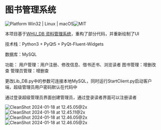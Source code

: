 # 图书管理系统
<img src="https://img.shields.io/badge/Platform-Win32%20|%20Linux%20|%20macOS-blue?color=#4ec820" alt="Platform Win32 | Linux | macOS"><img src="https://img.shields.io/badge/License-MIT-blue?color=#4ec820" alt="MIT">

本项目基于[WHU_DB 资料管理系统](https://github.com/JOETtheIV/WHU_DB)，重构了部分代码，并重新绘制了UI

技术栈：Python3 + PyQt5 + PyQt-Fluent-Widgets

数据库：MySQL



功能：
  用户管理：用户注册、修改信息、借书还书、浏览读者
  图书管理：增删改查
  管理员管理：增删查

 更改Lib_DB.py中的参数可连接本地MySQL，同时运行StartClient.py启动客户端，超级管理员用户密码默认在代码中


 通过登录超级管理员界面创建管理员，通过登录读者界面可以注册读者

![CleanShot 2024-01-18 at 12.45.05@2x](https://gitee.com/BetaCat_HA/library-management-system-pyqt/raw/main/README.assets/CleanShot%202024-01-18%20at%2012.45.05@2x.png)
![CleanShot 2024-01-18 at 12.45.11@2x](https://gitee.com/BetaCat_HA/library-management-system-pyqt/raw/main/README.assets/CleanShot%202024-01-18%20at%2012.45.11@2x.png)
![CleanShot 2024-01-18 at 12.46.05@2x](https://gitee.com/BetaCat_HA/library-management-system-pyqt/raw/main/README.assets/CleanShot%202024-01-18%20at%2012.46.05@2x.png)
![CleanShot 2024-01-18 at 12.46.05@2x](https://gitee.com/BetaCat_HA/library-management-system-pyqt/raw/main/README.assets/CleanShot%202024-01-18%20at%2012.50.06@2x.png)

